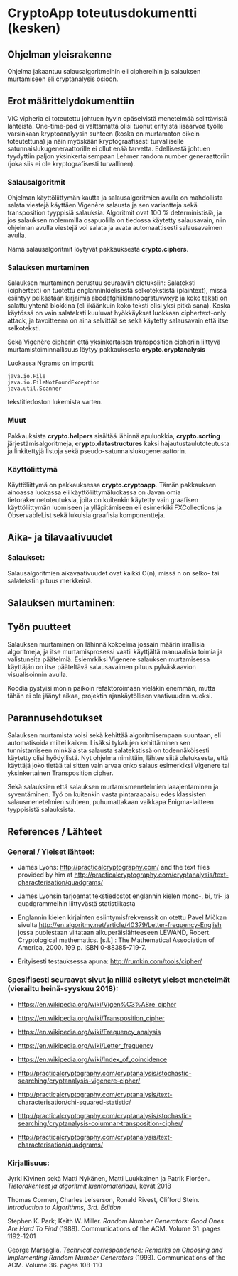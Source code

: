 # CryptoApp toteutusdokumentti (kesken)

## Ohjelman yleisrakenne

Ohjelma jakaantuu salausalgoritmeihin eli ciphereihin ja salauksen murtamiseen eli cryptanalysis osioon.

## Erot määrittelydokumenttiin

VIC vipheria ei toteutettu johtuen hyvin epäselvistä menetelmää selittävistä lähteistä. One-time-pad ei välttämättä olisi tuonut erityistä lisäarvoa työlle varsinkaan kryptoanalyysin suhteen (koska on murtamaton oikein toteutettuna) ja näin myöskään kryptograafisesti turvalliselle satunnaislukugeneraattorille ei ollut enää tarvetta. Edellisestä johtuen tyydyttiin paljon yksinkertaisempaan Lehmer random number generaattoriin (joka siis ei ole kryptografisesti turvallinen).

### Salausalgoritmit

Ohjelman käyttöliittymän kautta ja salausalgoritmien avulla on mahdollista salata viestejä käyttäen Vigenère salausta ja sen variantteja sekä transposition tyyppisiä salauksia. Algoritmit ovat 100 % deterministisiä, ja jos salauksen molemmilla osapuolilla on tiedossa käytetty salausavain, niin ohjelman avulla viestejä voi salata ja avata automaattisesti salausavaimen avulla.

Nämä salausalgoritmit löytyvät pakkauksesta **crypto.ciphers**.

### Salauksen murtaminen

Salauksen murtaminen perustuu seuraaviin oletuksiin: Salateksti (ciphertext) on tuotettu englanninkielisestä selkotekstistä (plaintext), missä esiintyy pelkästään kirjaimia abcdefghijklmnopqrstuvwxyz ja koko teksti on salattu yhtenä blokkina (eli ikäänkuin koko teksti olisi yksi pitkä sana). Koska käytössä on vain salateksti kuuluvat hyökkäykset luokkaan ciphertext-only attack, ja tavoitteena on aina selvittää se sekä käytetty salausavain että itse selkoteksti.

Sekä Vigenère cipherin että yksinkertaisen transposition cipheriin liittyvä murtamistoiminnallisuus löytyy pakkauksesta **crypto.cryptanalysis**

Luokassa Ngrams on importit 

    java.io.File 
    java.io.FileNotFoundException
    java.util.Scanner 
    
tekstitiedoston lukemista varten.

### Muut

Pakkauksista **crypto.helpers** sisältää lähinnä apuluokkia, **crypto.sorting** järjestämisalgoritmeja, **crypto.datastructures** kaksi hajautustaulutoteutusta ja linkitettyjä listoja sekä pseudo-satunnaislukugeneraattorin. 

### Käyttöliittymä

Käyttöliittymä on pakkauksessa **crypto.cryptoapp**. Tämän pakkauksen ainoassa luokassa eli käyttöliittymäluokassa on Javan omia tietorakennetoteutuksia, joita on kuitenkin käytetty vain graafisen käyttöliittymän luomiseen ja ylläpitämiseen eli esimerkiki  FXCollections ja ObservableList sekä lukuisia graafisia komponentteja.

## Aika- ja tilavaativuudet

### Salaukset:

Salausalgoritmien aikavaativuudet ovat kaikki O(n), missä n on selko- tai salatekstin pituus merkkeinä.


## Salauksen murtaminen:



## Työn puutteet

Salauksen murtaminen on lähinnä kokoelma jossain määrin irrallisia algoritmeja, ja itse murtamisprosessi vaatii käyttjältä manuaalisia toimia ja valistuneita päätelmiä. Esiemrkiksi Vigenere salauksen murtamisessa  käyttäjän on itse pääteltävä salausavaimen pituus pylväskaavion visualisoinnin avulla.

Koodia pystyisi monin paikoin refaktoroimaan vieläkin enemmän, mutta tähän ei ole jäänyt aikaa, projektin ajankäytöllisen vaativuuden vuoksi.

## Parannusehdotukset

Salauksen murtamista voisi sekä kehittää algoritmisempaan suuntaan, eli automatisoida miltei kaiken. Lisäksi tykalujen kehittäminen sen tunnistamiseen minkälaista salausta salatekstissä on todennäköisesti käytetty olisi hyödyllistä. Nyt ohjelma nimittäin, lähtee siitä oletuksesta, että käyttäjä joko tietää tai sitten vain arvaa onko salaus esimerkiksi Vigenere tai yksinkertainen Transposition cipher.

Sekä salauksien että salauksen murtamismenetelmien laaajentaminen ja syventäminen. Työ on kuitenkin vasta pintaraapaisu edes klassisten salausmenetelmien suhteen, puhumattakaan vaikkapa Enigma-laitteen tyyppisistä salauksista.


## References / Lähteet

### General / Yleiset lähteet:

* James Lyons: http://practicalcryptography.com/ and the text files provided by him at http://practicalcryptography.com/cryptanalysis/text-characterisation/quadgrams/

* James Lyonsin tarjoamat tekstiedostot englannin kielen mono-, bi, tri- ja quadgrammeihin liittyvästä statistiikasta

* Englannin kielen kirjainten esiintymisfrekvenssit on otettu Pavel Mičkan sivulta http://en.algoritmy.net/article/40379/Letter-frequency-English jossa puolestaan viitataan alkuperäislähteeseen LEWAND, Robert. Cryptological mathematics. [s.l.] : The Mathematical Association of America, 2000. 199 p. ISBN 0-88385-719-7.

* Erityisesti testauksessa apuna: http://rumkin.com/tools/cipher/

### Spesifisesti seuraavat sivut ja niillä esitetyt yleiset menetelmät (vierailtu heinä-syyskuu 2018):

* https://en.wikipedia.org/wiki/Vigen%C3%A8re_cipher

* https://en.wikipedia.org/wiki/Transposition_cipher

* https://en.wikipedia.org/wiki/Frequency_analysis

* https://en.wikipedia.org/wiki/Letter_frequency

* https://en.wikipedia.org/wiki/Index_of_coincidence

* http://practicalcryptography.com/cryptanalysis/stochastic-searching/cryptanalysis-vigenere-cipher/

* http://practicalcryptography.com/cryptanalysis/text-characterisation/chi-squared-statistic/

* http://practicalcryptography.com/cryptanalysis/stochastic-searching/cryptanalysis-columnar-transposition-cipher/

* http://practicalcryptography.com/cryptanalysis/text-characterisation/quadgrams/

### Kirjallisuus:

Jyrki Kivinen sekä Matti Nykänen, Matti Luukkainen ja Patrik Floréen. *Tietorakenteet ja algoritmit luentomateriaali*, kevät 2018

Thomas Cormen, Charles Leiserson, Ronald Rivest, Clifford Stein. *Introduction to Algorithms, 3rd. Edition*

Stephen K. Park; Keith W. Miller. *Random Number Generators: Good Ones Are Hard To Find* (1988). Communications of the ACM. Volume 31. pages 1192-1201

George Marsaglia. *Technical correspondence: Remarks on Choosing and Implementing Random Number Generators* (1993). Communications of the ACM. Volume 36. pages 108-110
